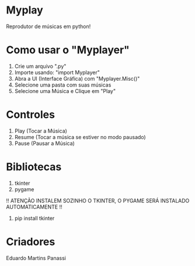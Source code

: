 # Myplay
Reprodutor de músicas em python!

# Como usar o "Myplayer"
1. Crie um arquivo ".py"
2. Importe usando: "import Myplayer"
3. Abra a UI (Interface Gráfica) com "Myplayer.Misc()"
4. Selecione uma pasta com suas músicas
5. Selecione uma Música e Clique em "Play"

# Controles

1. Play (Tocar a Música)
2. Resume (Tocar a música se estiver no modo pausado)
3. Pause (Pausar a Música)

# Bibliotecas
1. tkinter
2. pygame

!! ATENÇÃO INSTALEM SOZINHO O TKINTER, O PYGAME SERÁ INSTALADO AUTOMATICAMENTE !!

1. pip install tkinter


# Criadores
Eduardo Martins Panassi
